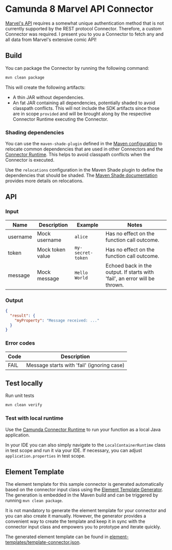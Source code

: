 # Camunda 8 Marvel API Connector

[Marvel's API](https://developer.marvel.com/) requires a somewhat unique authentication method that is not currently supported by the
REST protocol Connector. Therefore, a custom Connector was required. I present you to you a Connector
to fetch any and all data from Marvel's extensive comic API!

## Build

You can package the Connector by running the following command:

```bash
mvn clean package
```

This will create the following artifacts:

- A thin JAR without dependencies.
- An fat JAR containing all dependencies, potentially shaded to avoid classpath conflicts. This will not include the SDK artifacts since those are in scope `provided` and will be brought along by the respective Connector Runtime executing the Connector.

### Shading dependencies

You can use the `maven-shade-plugin` defined in the [Maven configuration](./pom.xml) to relocate common dependencies
that are used in other Connectors and the [Connector Runtime](https://github.com/camunda-community-hub/spring-zeebe/tree/master/connector-runtime#building-connector-runtime-bundles).
This helps to avoid classpath conflicts when the Connector is executed. 

Use the `relocations` configuration in the Maven Shade plugin to define the dependencies that should be shaded.
The [Maven Shade documentation](https://maven.apache.org/plugins/maven-shade-plugin/examples/class-relocation.html) 
provides more details on relocations.

## API

### Input

| Name     | Description      | Example           | Notes                                                                      |
|----------|------------------|-------------------|----------------------------------------------------------------------------|
| username | Mock username    | `alice`           | Has no effect on the function call outcome.                                |
| token    | Mock token value | `my-secret-token` | Has no effect on the function call outcome.                                |
| message  | Mock message     | `Hello World`     | Echoed back in the output. If starts with 'fail', an error will be thrown. |

### Output

```json
{
  "result": {
    "myProperty": "Message received: ..."
  }
}
```

### Error codes

| Code | Description                                |
|------|--------------------------------------------|
| FAIL | Message starts with 'fail' (ignoring case) |

## Test locally

Run unit tests

```bash
mvn clean verify
```

### Test with local runtime

Use the [Camunda Connector Runtime](https://github.com/camunda-community-hub/spring-zeebe/tree/master/connector-runtime#building-connector-runtime-bundles) to run your function as a local Java application.

In your IDE you can also simply navigate to the `LocalContainerRuntime` class in test scope and run it via your IDE.
If necessary, you can adjust `application.properties` in test scope.

## Element Template

The element template for this sample connector is generated automatically based on the connector
input class using the [Element Template Generator](https://github.com/camunda/connectors/tree/main/element-template-generator/core).
The generation is embedded in the Maven build and can be triggered by running `mvn clean package`.

It is not mandatory to generate the element template for your connector and you can also create it manually.
However, the generator provides a convenient way to create the template and keep it in sync with the connector input class
and empowers you to prototype and iterate quickly.

The generated element template can be found in [element-templates/template-connector.json](./element-templates/template-connector.json).
